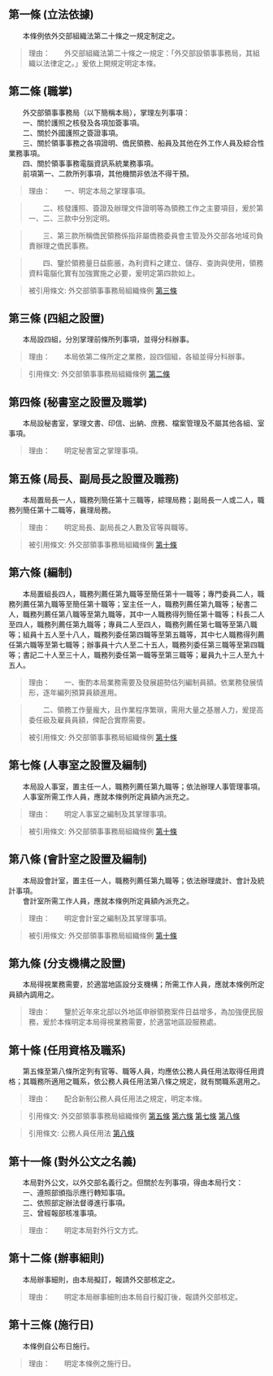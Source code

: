 第一條 (立法依據)
-----------------
　　本條例依外交部組織法第二十條之一規定制定之。  
> 理由：　　外交部組織法第二十條之一規定：「外交部設領事事務局，其組織以法律定之。」爰依上開規定明定本條。



第二條 (職掌)
-------------
　　外交部領事事務局（以下簡稱本局），掌理左列事項：  
　　一、關於護照之核發及各項加簽事項。  
　　二、關於外國護照之簽證事項。  
　　三、關於領事事務之各項證明、僑民領務、船員及其他在外工作人員及綜合性業務事項。  
　　四、關於領事事務電腦資訊系統業務事項。  
　　前項第一、二款所列事項，其他機關非依法不得干預。  
> 理由：　　一、明定本局之掌理事項。

> 　　二、核發護照、簽證及辦理文件證明等為領務工作之主要項目，爰於第一、二、三款中分別定明。

> 　　三、第三款所稱僑民領務係指非屬僑務委員會主管及外交部各地域司負責辦理之僑民事務。

> 　　四、鑒於領務量日益膨脹，為利資料之建立、儲存、查詢與使用，領務資料電腦化實有加強實施之必要，爰明定第四款如上。

> 被引用條文: 外交部領事事務局組織條例 [第三條](1307#第三條-四組之設置)



第三條 (四組之設置)
-------------------
　　本局設四組，分別掌理前條所列事項，並得分科辦事。  
> 理由：　　本局依第二條所定之業務，設四個組，各組並得分科辦事。

> 引用條文: 外交部領事事務局組織條例 [第二條](1307#第二條-職掌)



第四條 (秘書室之設置及職掌)
---------------------------
　　本局設秘書室，掌理文書、印信、出納、庶務、檔案管理及不屬其他各組、室事項。  
> 理由：　　明定秘書室之掌理事項。



第五條 (局長、副局長之設置及職務)
---------------------------------
　　本局置局長一人，職務列簡任第十三職等，綜理局務；副局長一人或二人，職務列簡任第十二職等，襄理局務。  
> 理由：　　明定局長、副局長之人數及官等與職等。

> 被引用條文: 外交部領事事務局組織條例 [第十條](1307#第十條-任用資格及職系)



第六條 (編制)
-------------
　　本局置組長四人，職務列薦任第九職等至簡任第十一職等；專門委員二人，職務列薦任第九職等至簡任第十職等；室主任一人，職務列薦任第九職等；秘書二人，職務列薦任第八職等至第九職等，其中一人職務得列簡任第十職等；科長二人至四人，職務列薦任第九職等；專員二人至四人，職務列薦任第七職等至第八職等；組員十五人至十八人，職務列委任第四職等至第五職等，其中七人職務得列薦任第六職等至第七職等；辦事員十六人至二十五人，職務列委任第三職等至第四職等；書記二十人至三十人，職務列委任第一職等至第三職等；雇員九十三人至九十五人。  
> 理由：　　一、衡酌本局業務需要及發展趨勢估列編制員額。依業務發展情形，逐年編列預算員額進用。

> 　　二、領務工作量龐大，且作業程序繁瑣，需用大量之基層人力，爰提高委任級及雇員員額，俾配合實際需要。

> 被引用條文: 外交部領事事務局組織條例 [第十條](1307#第十條-任用資格及職系)



第七條 (人事室之設置及編制)
---------------------------
　　本局設人事室，置主任一人，職務列薦任第九職等；依法辦理人事管理事項。  
　　人事室所需工作人員，應就本條例所定員額內派充之。  
> 理由：　　明定人事室之編制及其掌理事項。

> 被引用條文: 外交部領事事務局組織條例 [第十條](1307#第十條-任用資格及職系)



第八條 (會計室之設置及編制)
---------------------------
　　本局設會計室，置主任一人，職務列薦任第九職等；依法辦理歲計、會計及統計事項。  
　　會計室所需工作人員，應就本條例所定員額內派充之。  
> 理由：　　明定會計室之編制及其掌理事項。

> 被引用條文: 外交部領事事務局組織條例 [第十條](1307#第十條-任用資格及職系)



第九條 (分支機構之設置)
-----------------------
　　本局得視業務需要，於適當地區設分支機構；所需工作人員，應就本條例所定員額內調用之。  
> 理由：　　鑒於近年來北部以外地區申辦領務案件日益增多，為加強便民服務，爰於本條明定本局得視業務需要，於適當地區設服務處。



第十條 (任用資格及職系)
-----------------------
　　第五條至第八條所定列有官等、職等人員，均應依公務人員任用法取得任用資格；其職務所適用之職系，依公務人員任用法第八條之規定，就有關職系選用之。  
> 理由：　　配合新制公務人員任用法之規定，明定本條。

> 引用條文: 外交部領事事務局組織條例 [第五條](1307#第五條-局長、副局長之設置及職務) [第六條](1307#第六條-編制) [第七條](1307#第七條-人事室之設置及編制) [第八條](1307#第八條-會計室之設置及編制)

> 引用條文: 公務人員任用法 [第八條](4617#第八條-職系說明書)



第十一條 (對外公文之名義)
-------------------------
　　本局對外公文，以外交部名義行之。但關於左列事項，得由本局行文：  
　　一、遵照部頒指示應行轉知事項。  
　　二、依照部定辦法督導進行事項。  
　　三、曾經報部核准事項。  
> 理由：　　明定本局對外行文方式。



第十二條 (辦事細則)
-------------------
　　本局辦事細則，由本局擬訂，報請外交部核定之。  
> 理由：　　明定本局辦事細則由本局自行擬訂後，報請外交部核定。



第十三條 (施行日)
-----------------
　　本條例自公布日施行。  
> 理由：　　明定本條例之施行日。
